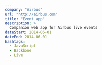 ```yaml
---
company: "Airbus"
url: "http://airbus.com"
title: "Event app"
description: >
  Companion web app for Airbus live events
dateStart: 2014-06-01
dateEnd: 2014-06-01
hashtags:
  - JavaScript
  - Backbone
  - Live
---
```

